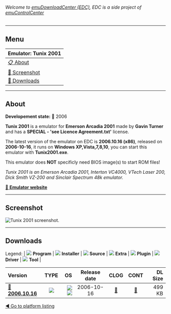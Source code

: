 ###### Welcome to [emuDownloadCenter (EDC)](https://github.com/PhoenixInteractiveNL/emuDownloadCenter/wiki/), EDC is a side project of [emuControlCenter](https://github.com/PhoenixInteractiveNL/emuControlCenter/wiki/)
***
## Menu
| **Emulator: Tunix 2001** |
|:---------|
| [:clipboard: About](#about) |
| [:sunrise: Screenshot](#screenshot) |
| [:floppy_disk: Downloads](#downloads) |
***
## About
**Developement state:** :red_circle: 2006

**Tunix 2001** is a emulator for **Emerson Arcadia 2001** made by **Gavin Turner** and has a **SPECIAL - 'see Licence Agreement.txt'** license.

The latest version of the emulator on EDC is **2006.10.16 (x86)**, released on **2006-10-16**, it runs on **Windows XP,Vista,7,8,10**, you can start this emulator with **Tunix2001.exe**.

This emulator does **NOT** specificly need BIOS image(s) to start ROM files!

_Tunix 2001 is an Emerson Arcadia 2001, Interton VC4000, VTech Laser 200, Dick Smith VZ-200 and Sinclair Spectrum 48k emulator._

[:link: **Emulator website**](http://www.gstsoftware.co.nz/)
***
## Screenshot
![](https://raw.githubusercontent.com/PhoenixInteractiveNL/emuDownloadCenter/master/hooks/tunix2001/emulator_screen_01.jpg "Tunix 2001 screenshot.")
***
## Downloads
Legend: | 
![](https://raw.githubusercontent.com/wiki/PhoenixInteractiveNL/emuDownloadCenter/images_misc/icon_program_24.png) **Program** | 
![](https://raw.githubusercontent.com/wiki/PhoenixInteractiveNL/emuDownloadCenter/images_misc/icon_installer_24.png) **Installer** | 
![](https://raw.githubusercontent.com/wiki/PhoenixInteractiveNL/emuDownloadCenter/images_misc/icon_source_code_24.png) **Source** | 
![](https://raw.githubusercontent.com/wiki/PhoenixInteractiveNL/emuDownloadCenter/images_misc/icon_extra_24.png) **Extra** | 
![](https://raw.githubusercontent.com/wiki/PhoenixInteractiveNL/emuDownloadCenter/images_misc/icon_plugin_24.png) **Plugin** | 
![](https://raw.githubusercontent.com/wiki/PhoenixInteractiveNL/emuDownloadCenter/images_misc/icon_driver_24.png) **Driver** | 
![](https://raw.githubusercontent.com/wiki/PhoenixInteractiveNL/emuDownloadCenter/images_misc/icon_tool_24.png) **Tool** | 
 
| Version | TYPE | OS | Release date | CLOG | CONT | DL Size |
|:--------|:----:|---:|:------------:|:----:|:----:|--------:|
| [:floppy_disk: **2006.10.16**](https://github.com/PhoenixInteractiveNL/edc-repo0006/raw/master/tunix2001/2006.10.16.7z) | ![](https://raw.githubusercontent.com/wiki/PhoenixInteractiveNL/emuDownloadCenter/images_misc/icon_program_24.png) | ![](https://raw.githubusercontent.com/wiki/PhoenixInteractiveNL/emuDownloadCenter/images_misc/logo_windows_24.png)![](https://raw.githubusercontent.com/wiki/PhoenixInteractiveNL/emuDownloadCenter/images_misc/icon_32-bit_24.png) | 2006-10-16 | [:page_facing_up:](https://github.com/PhoenixInteractiveNL/edc-repo0006/blob/master/tunix2001/2006.10.16_changelog.txt) | [:mag_right:](https://github.com/PhoenixInteractiveNL/edc-repo0006/blob/master/tunix2001/2006.10.16_contents.txt) | 499 KB |

[:arrow_backward: Go to platform listing](https://github.com/PhoenixInteractiveNL/emuDownloadCenter/wiki/EDC-Platform-List)
